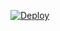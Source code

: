 [![Deploy](https://www.herokucdn.com/deploy/button.png)](https://dashboard.heroku.com/new?template=https://github.com/k2jiaozi/dxku)  
